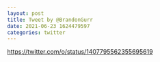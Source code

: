 ```yaml
--- 
layout: post 
title: Tweet by @BrandonGurr 
date: 2021-06-23 1624479597 
categories: twitter 
--- 
```

https://twitter.com/o/status/1407795562355695619